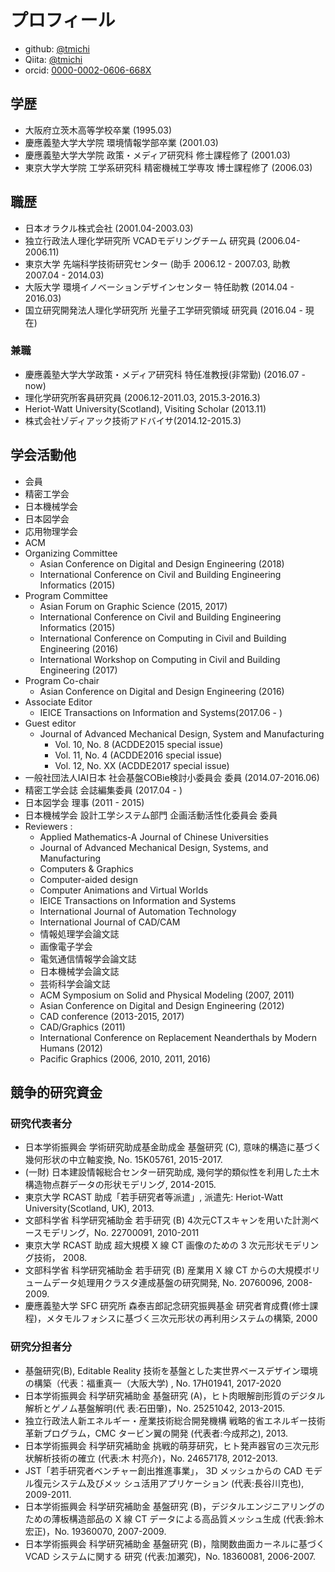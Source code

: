 # プロフィール
 - github: [@tmichi](https://github.com/tmichi)
 - Qiita: [@tmichi](https://qiita.com/tmichi)
 - orcid: [0000-0002-0606-668X](https://orcid.org/0000-0002-0606-668X)

## 学歴
 - 大阪府立茨木高等学校卒業 (1995.03)
 - 慶應義塾大学大学院 環境情報学部卒業 (2001.03)
 - 慶應義塾大学大学院 政策・メディア研究科 修士課程修了 (2001.03)
 - 東京大学大学院 工学系研究科 精密機械工学専攻 博士課程修了 (2006.03)

## 職歴
 - 日本オラクル株式会社 (2001.04-2003.03)
 - 独立行政法人理化学研究所 VCADモデリングチーム 研究員 (2006.04-2006.11)
 - 東京大学 先端科学技術研究センター (助手 2006.12 - 2007.03, 助教 2007.04 - 2014.03)
 - 大阪大学 環境イノベーションデザインセンター 特任助教 (2014.04 - 2016.03)
 - 国立研究開発法人理化学研究所 光量子工学研究領域 研究員 (2016.04 - 現在)

### 兼職
 - 慶應義塾大学大学政策・メディア研究科 特任准教授(非常勤) (2016.07 - now)
 - 理化学研究所客員研究員 (2006.12-2011.03, 2015.3-2016.3)
 - Heriot-Watt University(Scotland), Visiting Scholar (2013.11)
 - 株式会社ゾディアック技術アドバイサ(2014.12-2015.3)

## 学会活動他
 - 会員
  - 精密工学会
  - 日本機械学会
  - 日本図学会
  - 応用物理学会
  - ACM
 - Organizing Committee
   - Asian Conference on Digital and Design Engineering (2018)
   - International Conference on Civil and Building Engineering Informatics (2015)
 - Program Committee
   - Asian Forum on Graphic Science (2015, 2017)
   - International Conference on Civil and Building Engineering Informatics (2015)
   - International Conference on Computing in Civil and Building Engineering (2016)
   - International Workshop on Computing in Civil and Building Engineering (2017)
 - Program Co-chair
   -  Asian Conference on Digital and Design Engineering (2016)
 - Associate Editor
    - IEICE Transactions on Information and Systems(2017.06 - )
 - Guest editor
   - Journal of Advanced Mechanical Design, System and Manufacturing
      -  Vol. 10, No. 8 (ACDDE2015 special issue)
      -  Vol. 11, No. 4 (ACDDE2016 special issue)
      -  Vol. 12, No. XX  (ACDDE2017 special issue)
 - 一般社団法人IAI日本 社会基盤COBie検討小委員会 委員 (2014.07-2016.06)
 - 精密工学会誌 会誌編集委員 (2017.04 - )
 - 日本図学会 理事 (2011 - 2015)
 - 日本機械学会 設計工学システム部門 企画活動活性化委員会 委員
 - Reviewers :
    - Applied Mathematics-A Journal of Chinese Universities
    - Journal of Advanced Mechanical Design, Systems, and Manufacturing
    - Computers & Graphics
    - Computer-aided design
    - Computer Animations and Virtual Worlds
    - IEICE Transactions on Information and Systems
    - International Journal of Automation Technology
    - International Journal of CAD/CAM
    - 情報処理学会論文誌
    - 画像電子学会
    - 電気通信情報学会論文誌
    - 日本機械学会論文誌
    - 芸術科学会論文誌
    - ACM Symposium on Solid and Physical Modeling (2007, 2011)
    - Asian Conference on Digital and Design Engineering (2012)
    - CAD conference (2013-2015, 2017)
    - CAD/Graphics (2011)
    - International Conference on Replacement Neanderthals by Modern Humans
    (2012)
    - Pacific Graphics (2006, 2010, 2011, 2016)

## 競争的研究資金
### 研究代表者分
- 日本学術振興会 学術研究助成基金助成金 基盤研究 (C), 意味的構造に基づく幾何形状の中立軸変換, No. 15K05761, 2015-2017.
- (一財) 日本建設情報総合センター研究助成, 幾何学的類似性を利用した土木構造物点群データの形状モデリング, 2014-2015.
- 東京大学 RCAST 助成「若手研究者等派遣」, 派遣先: Heriot-Watt University(Scotland, UK),  2013.
- 文部科学省 科学研究補助金 若手研究 (B) 4次元CTスキャンを用いた計測ベースモデリング，No. 22700091, 2010-2011
- 東京大学 RCAST 助成 超大規模 X 線 CT 画像のための 3 次元形状モデリング技術， 2008.
- 文部科学省 科学研究補助金 若手研究 (B) 産業用 X 線 CT からの大規模ボリュームデータ処理用クラスタ連成基盤の研究開発, No. 20760096, 2008-2009.
- 慶應義塾大学 SFC 研究所 森泰吉郎記念研究振興基金 研究者育成費(修士課程)，メタモルフォシスに基づく三次元形状の再利用システムの構築, 2000

### 研究分担者分
- 基盤研究(B),  Editable Reality 技術を基盤とした実世界ベースデザイン環境の構築（代表：福重真一（大阪大学) , No. 17H01941, 2017-2020
- 日本学術振興会 科学研究補助金 基盤研究 (A)，ヒト肉眼解剖形質のデジタル解析とゲノム基盤解明(代 表:石田肇)，No. 25251042, 2013-2015.
- 独立行政法人新エネルギー・産業技術総合開発機構 戦略的省エネルギー技術革新プログラム，CMC タービン翼の開発 (代表者:今成邦之), 2013.
- 日本学術振興会 科学研究補助金 挑戦的萌芽研究，ヒト発声器官の三次元形状解析技術の確立 (代表:木 村亮介)，No. 24657178, 2012-2013.
- JST「若手研究者ベンチャー創出推進事業」， 3D メッシュからの CAD モデル復元システム及びメッ シュ活用アプリケーション (代表:長谷川克也), 2009-2011.
- 日本学術振興会 科学研究補助金 基盤研究 (B)，デジタルエンジニアリングのための薄板構造部品の X 線 CT データによる高品質メッシュ生成 (代表:鈴木宏正)，No. 19360070, 2007-2009.
- 日本学術振興会 科学研究補助金 基盤研究 (B)，陰関数曲面カーネルに基づく VCAD システムに関する 研究 (代表:加瀬究)，No. 18360081, 2006-2007.
